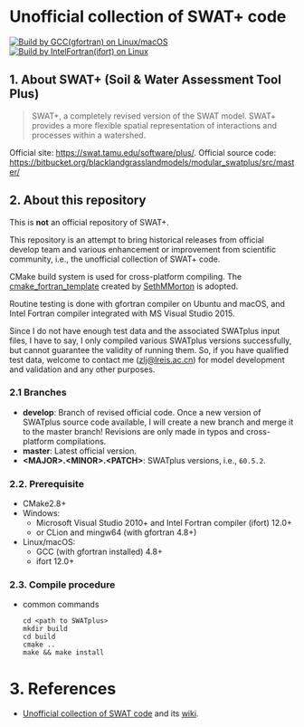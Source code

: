 # Unofficial collection of SWAT+ code

[![Build by GCC(gfortran) on Linux/macOS](https://github.com/WatershedModels/SWATplus/actions/workflows/cmake_build_gcc.yml/badge.svg)](https://github.com/WatershedModels/SWATplus/actions/workflows/cmake_build_gcc.yml)
[![Build by IntelFortran(ifort) on Linux](https://github.com/WatershedModels/SWATplus/actions/workflows/cmake_build_ifort.yml/badge.svg)](https://github.com/WatershedModels/SWATplus/actions/workflows/cmake_build_ifort.yml)

## 1. About SWAT+ (Soil & Water Assessment Tool Plus)

> SWAT+, a completely revised version of the SWAT model. SWAT+ provides a more flexible spatial representation of interactions and processes within a watershed.

Official site: https://swat.tamu.edu/software/plus/.
Official source code: https://bitbucket.org/blacklandgrasslandmodels/modular_swatplus/src/master/

## 2. About this repository

This is **not** an official repository of SWAT+. 

This repository is an attempt to bring historical releases from official develop team and various enhancement or improvement from scientific community, i.e., the unofficial collection of SWAT+ code. 

CMake build system is used for cross-platform compiling. The [cmake_fortran_template](https://github.com/SethMMorton/cmake_fortran_template) created by [SethMMorton](https://github.com/SethMMorton) is adopted.

Routine testing is done with gfortran compiler on Ubuntu and macOS, and Intel Fortran compiler integrated with MS Visual Studio 2015.

Since I do not have enough test data and the associated SWATplus input files, I have to say, I only compiled various SWATplus versions successfully, but cannot guarantee the validity of running them. So, if you have qualified test data, welcome to contact me (zlj@lreis.ac.cn) for model development and validation and any other purposes.

### 2.1 Branches
+ **develop**: Branch of revised official code. Once a new version of SWATplus source code available, I will create a new branch and merge it to the master branch! Revisions are only made in typos and cross-platform compilations.
+ **master**: Latest official version.
+ **\<MAJOR\>.\<MINOR\>.\<PATCH\>**: SWATplus versions, i.e., `60.5.2`.

### 2.2. Prerequisite

+ CMake2.8+
+ Windows:
  + Microsoft Visual Studio 2010+ and Intel Fortran compiler (ifort) 12.0+
  + or CLion and mingw64 (with gfortran 4.8+)
+ Linux/macOS:
  + GCC (with gfortran installed) 4.8+
  + ifort 12.0+

### 2.3. Compile procedure

+ common commands

  ```shell
  cd <path to SWATplus>
  mkdir build
  cd build
  cmake ..
  make && make install
  ```

# 3. References
+ [Unofficial collection of SWAT code](https://github.com/WatershedModels/SWAT) and 
its [wiki](https://github.com/WatershedModels/SWAT/wiki).